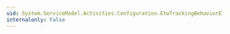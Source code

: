 ```yaml
---
uid: System.ServiceModel.Activities.Configuration.EtwTrackingBehaviorElement.BehaviorType
internalonly: False
---
```

